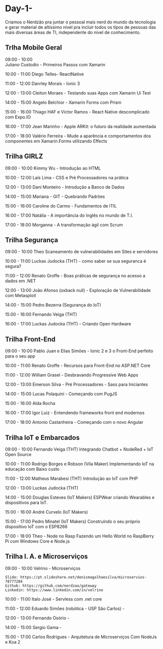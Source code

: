 # Day-1-
Criamos o Nerdzão pra juntar o pessoal mais nerd do mundo da tecnologia e gerar material de altíssimo nível pra incluir todos os tipos de pessoas das mais diversas áreas de TI, independente do nível de conhecimento.

##  Trlha Mobile Geral 
09:00 - 10:00  
Juliano Custodio - Primeiros Passos com Xamarin

10:00 - 11:00 
Diego Telles- ReactNative

11:00 - 12:00 
Danrley Morais - Ionic 3

12:00 - 13:00 
Cleiton Moraes - Testando suas Apps com Xamarin Ui Test

14:00 - 15:00 
Angelo Belchior - Xamarin Forms com Prism

15:00 - 16:00 
Thiago HAF e Victor Ramos - React Native descomplicado com Expo.IO 


16:00 - 17:00 
Jean Marinho - Apple ARKit: o futuro da realidade aumentada

17:00 - 18:00 
Valério Ferreira - Mude a aparência e comportamentos dos componentes em Xamarin.Forms utilizando Effects


##  Trilha GIRLZ 
09:00 - 10:00 
Kimmy Wu - Introdução ao HTML

10:00 - 12:00 
Laís Lima - CSS e Pré Processadores na prática

12:00 - 13:00 
Dani Monteiro - Introdução a Banco de Dados

14:00 - 15:00 
Mariana - GIT - Quebrando Padrões

15:00 - 16:00 
Caroline do Carmo - Fundamentos de ITIL

16:00 - 17:00 
Natália - A importância do Inglês no mundo de T.I.

17:00 - 18:00 
Morganna - A transformação ágil com Scrum

##  Trilha Segurança 
09:00 - 10:00 
Theo Scaneamento de vulnerabilidades em Sites e servidores

10:00 - 11:00 
Luckas Judocka (THT) - como saber se sua seguranca é segura?

11:00 - 12:00 
Renato Groffe - Boas práticas de segurança no acesso a dados em .NET

12:00 - 13:00 
João Afonso (oxback null) - Exploração de Vulnerabilidade com Metasploit

14:00 - 15:00 
Pedro Bezerra (Segurança do IoT)

15:00 - 16:00 
Fernando Veiga (THT)

16:00 - 17:00 
Luckas Judocka (THT) - Criando Open Hardware

##  Trilha Front-End 
09:00 - 10:00 
Pablo Juan e Elias Simões - Ionic 2 e 3 o Front-End perfeito para o seu app 

10:00 - 11:00 
Renato Groffe - Recursos para Front-End no ASP.NET Core

11:00 - 12:00 
William Grasel - Desbravando Progressive Web Apps

12:00 - 13:00 
Emerson Silva - Pré Processadores - Sass para Iniciantes 

14:00 - 15:00 
Lucas Polaquini - Começando com  PugJS

15:00 - 16:00 
Alda Rocha 

16:00 - 17:00 
Igor Luiz - Entendendo frameworks front end modernos

17:00 - 18:00 
Antonio Castanheira - Começando com o novo Angular

##  Trilha IoT e Embarcados 
09:00 - 10:00 
Fernando Veiga (THT) Integrando Chatbot + NodeRed + IoT Open Source

10:00 - 11:00 
Rodrigo Borges e Robson (Vila Maker) Implementando IoT na educação com Baixo custo

11:00 - 12:00 
Matheus Marabesi (THT) Introdução ao IoT com PHP

12:00 - 13:00 
Luckas Judocka (THT)

14:00 - 15:00 
Douglas Esteves (IoT Makers) ESPWear criando Wearables e dispositivos para IoT.

15:00 - 16:00 
André Curvelo (IoT Makers)

15:00 - 17:00 
Pedro Minatel (IoT Makers) Construindo o seu próprio dispositivo IoT com o ESP8266

17:00 - 18:00 
Theo - Node no Rasp Fazendo um Hello World no RaspBerry Pi com Windows Core e Node.js

## Trilha I. A. e Microserviços 
09:00 - 10:00 
Velrino - Microserviços

    Slide: https://pt.slideshare.net/denismagalhaesilva/microservios-78777284
    Github: https://github.com/nerdzao/gateway
    Linkedin: https://www.linkedin.com/in/velrino

10:00 - 11:00 
Italo José - Servless com .net core

11:00 - 12:00 
Eduardo Simões (robótica - USP São Carlos) - 

12:00 - 13:00 
Fernando Osório - 

14:00 - 15:00 
Sergio Gama -

15:00 - 17:00 
Carlos Rodrigues - Arquitetura de Microserviços Com NodeJs e Koa 2

